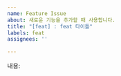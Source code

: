 ```yaml
---
name: Feature Issue
about: 새로운 기능을 추가할 때 사용합니다.
title: "[feat] : feat 타이틀"
labels: feat
assignees: ''

---
```


내용:
